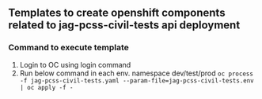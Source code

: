## Templates to create openshift components related to jag-pcss-civil-tests api deployment

### Command to execute template
1) Login to OC using login command
2) Run below command in each env. namespace dev/test/prod
   ``oc process -f jag-pcss-civil-tests.yaml --param-file=jag-pcss-civil-tests.env | oc apply -f -``


